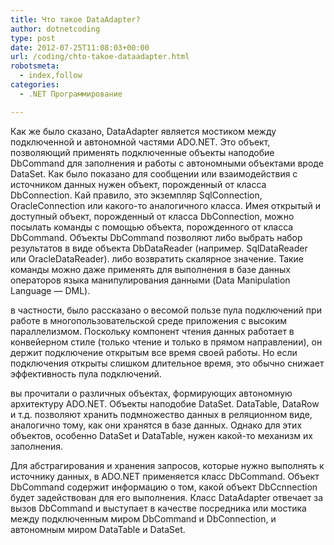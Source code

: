 ```yaml
---
title: Что такое DataAdapter?
author: dotnetcoding
type: post
date: 2012-07-25T11:08:03+00:00
url: /coding/chto-takoe-dataadapter.html
robotsmeta:
  - index,follow
categories:
  - .NET Программирование

---
```

Как же было сказано, DataAdapter является мостиком между подключенной и автономной частями ADO.NET. Это объект, позволяющий применять подключенные объекты наподобие DbCommand для заполнения и работы с автономными объектами вроде DataSet. <!--more-->Как было показано для сообщении или взаимодействия с источником данных нужен объект, порожденный от класса DbConnection. Кай правило, это экземпляр SqlConnection, OracleConnection или какого-то аналогичного класса. Имея открытый и доступный объект, порожденный от класса DbConnection, можно посылать команды с помощью объекта, порожденного от класса DbCommand. Объекты DbCommand позволяют либо выбрать набор результатов в виде объекта DbDataReader (например. SqlDataReader или OracleDataReader). либо возвратить скалярное значение. Такие команды можно даже применять для выполнения в базе данных операторов языка манипулирования данными (Data Manipulation Language — DML).

в частности, было рассказано о весомой пользе пула подключений при работе в многопользовательской среде приложения с высоким параллелизмом. Поскольку компонент чтения данных работает в конвейерном стиле (только чтение и только в прямом направлении), он держит подключение открытым все время своей работы. Но если подключения открыты слишком длительное время, это обычно снижает эффективность пула подключений.

вы прочитали о различных объектах, формирующих автономную архитектуру ADO.NET. Объекты наподобие DataSet. DataTable, DataRow и т.д. позволяют хранить подмножество данных в реляционном виде, аналогично тому, как они хранятся в базе данных. Однако для этих объектов, особенно DataSet и DataTable, нужен какой-то механизм их заполнения.

Для абстрагирования и хранения запросов, которые нужно выполнять к источнику данных, в ADO.NET применяется класс DbCommand. Объект DbCommand содержит информацию о том, какой объект DbCcnnection будет задействован для его выполнения. Класс DataAdapter отвечает за вызов DbCommand и выступает в качестве посредника или мостика между подключенным миром DbCommand и DbConnection, и автономным миром DataTable и DataSet.